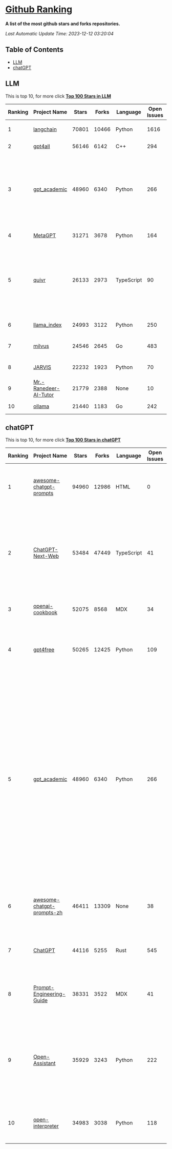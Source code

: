[Github Ranking](./README.md)
==========

**A list of the most github stars and forks repositories.**

*Last Automatic Update Time: 2023-12-12 03:20:04*

## Table of Contents
 * [LLM](#LLM)
 * [chatGPT](#chatGPT)

## LLM

This is top 10, for more click **[Top 100 Stars in LLM](Top100/LLM.md)**

| Ranking | Project Name | Stars | Forks | Language | Open Issues | Description | Last Commit |
| ------- | ------------ | ----- | ----- | -------- | ----------- | ----------- | ----------- |
| 1 | [langchain](https://github.com/langchain-ai/langchain) | 70801 | 10466 | Python | 1616 | ⚡ Building applications with LLMs through composability ⚡ | 2023-12-12T03:15:41Z |
| 2 | [gpt4all](https://github.com/nomic-ai/gpt4all) | 56146 | 6142 | C++ | 294 | gpt4all: open-source LLM chatbots that you can run anywhere | 2023-12-12T01:42:19Z |
| 3 | [gpt_academic](https://github.com/binary-husky/gpt_academic) | 48960 | 6340 | Python | 266 | 为ChatGPT/GLM提供实用化交互界面，特别优化论文阅读/润色/写作体验，模块化设计，支持自定义快捷按钮&函数插件，支持Python和C++等项目剖析&自译解功能，PDF/LaTex论文翻译&总结功能，支持并行问询多种LLM模型，支持chatglm2等本地模型。兼容文心一言, moss, llama2, rwkv, claude2, 通义千问, 书生, 讯飞星火等。 | 2023-12-11T14:50:29Z |
| 4 | [MetaGPT](https://github.com/geekan/MetaGPT) | 31271 | 3678 | Python | 164 | 🌟 The Multi-Agent Framework: Given one line Requirement, return PRD, Design, Tasks, Repo | 2023-12-12T03:18:50Z |
| 5 | [quivr](https://github.com/StanGirard/quivr) | 26133 | 2973 | TypeScript | 90 | Your GenAI Second Brain 🧠  A personal productivity assistant (RAG) ⚡️🤖 Chat with your docs (PDF, CSV, ...)  & apps using Langchain, GPT 3.5 / 4 turbo, Private, Anthropic, VertexAI, Ollama, LLMs, that you can share with users !  Local & Private alternative to OpenAI GPTs & ChatGPT powered by retrieval-augmented generation  | 2023-12-11T16:46:42Z |
| 6 | [llama_index](https://github.com/run-llama/llama_index) | 24993 | 3122 | Python | 250 | LlamaIndex (formerly GPT Index) is a data framework for your LLM applications | 2023-12-12T03:13:44Z |
| 7 | [milvus](https://github.com/milvus-io/milvus) | 24546 | 2645 | Go | 483 | A cloud-native vector database, storage for next generation AI applications | 2023-12-12T03:14:37Z |
| 8 | [JARVIS](https://github.com/microsoft/JARVIS) | 22232 | 1923 | Python | 70 | JARVIS, a system to connect LLMs with ML community. Paper: https://arxiv.org/pdf/2303.17580.pdf | 2023-12-04T10:58:34Z |
| 9 | [Mr.-Ranedeer-AI-Tutor](https://github.com/JushBJJ/Mr.-Ranedeer-AI-Tutor) | 21779 | 2388 | None | 10 | A GPT-4 AI Tutor Prompt for customizable personalized learning experiences. | 2023-11-18T21:18:14Z |
| 10 | [ollama](https://github.com/jmorganca/ollama) | 21440 | 1183 | Go | 242 | Get up and running with Llama 2 and other large language models locally | 2023-12-11T23:21:07Z |


## chatGPT

This is top 10, for more click **[Top 100 Stars in chatGPT](Top100/chatGPT.md)**

| Ranking | Project Name | Stars | Forks | Language | Open Issues | Description | Last Commit |
| ------- | ------------ | ----- | ----- | -------- | ----------- | ----------- | ----------- |
| 1 | [awesome-chatgpt-prompts](https://github.com/f/awesome-chatgpt-prompts) | 94960 | 12986 | HTML | 0 | This repo includes ChatGPT prompt curation to use ChatGPT better. | 2023-12-05T06:36:55Z |
| 2 | [ChatGPT-Next-Web](https://github.com/Yidadaa/ChatGPT-Next-Web) | 53484 | 47449 | TypeScript | 41 | A well-designed cross-platform ChatGPT UI (Web / PWA / Linux / Win / MacOS). 一键拥有你自己的跨平台 ChatGPT 应用。 | 2023-12-11T18:24:51Z |
| 3 | [openai-cookbook](https://github.com/openai/openai-cookbook) | 52075 | 8568 | MDX | 34 | Examples and guides for using the OpenAI API | 2023-12-11T23:56:47Z |
| 4 | [gpt4free](https://github.com/xtekky/gpt4free) | 50265 | 12425 | Python | 109 | The official gpt4free repository \| various collection of powerful language models | 2023-12-11T11:47:57Z |
| 5 | [gpt_academic](https://github.com/binary-husky/gpt_academic) | 48960 | 6340 | Python | 266 | 为ChatGPT/GLM提供实用化交互界面，特别优化论文阅读/润色/写作体验，模块化设计，支持自定义快捷按钮&函数插件，支持Python和C++等项目剖析&自译解功能，PDF/LaTex论文翻译&总结功能，支持并行问询多种LLM模型，支持chatglm2等本地模型。兼容文心一言, moss, llama2, rwkv, claude2, 通义千问, 书生, 讯飞星火等。 | 2023-12-11T14:50:29Z |
| 6 | [awesome-chatgpt-prompts-zh](https://github.com/PlexPt/awesome-chatgpt-prompts-zh) | 46411 | 13309 | None | 38 | ChatGPT 中文调教指南。各种场景使用指南。学习怎么让它听你的话。 | 2023-12-06T17:31:31Z |
| 7 | [ChatGPT](https://github.com/lencx/ChatGPT) | 44116 | 5255 | Rust | 545 | 🔮 ChatGPT Desktop Application (Mac, Windows and Linux) | 2023-11-28T20:56:18Z |
| 8 | [Prompt-Engineering-Guide](https://github.com/dair-ai/Prompt-Engineering-Guide) | 38331 | 3522 | MDX | 41 | 🐙 Guides, papers, lecture, notebooks and resources for prompt engineering | 2023-11-29T07:35:12Z |
| 9 | [Open-Assistant](https://github.com/LAION-AI/Open-Assistant) | 35929 | 3243 | Python | 222 | OpenAssistant is a chat-based assistant that understands tasks, can interact with third-party systems, and retrieve information dynamically to do so. | 2023-12-05T08:06:59Z |
| 10 | [open-interpreter](https://github.com/KillianLucas/open-interpreter) | 34983 | 3038 | Python | 118 | OpenAI's Code Interpreter in your terminal, running locally | 2023-12-12T00:39:25Z |

